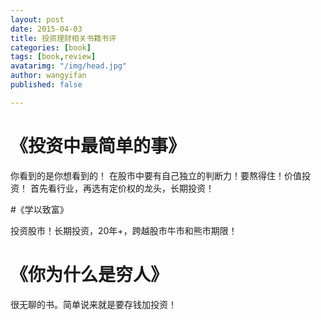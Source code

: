 ```yaml
---
layout: post
date: 2015-04-03
title: 投资理财相关书籍书评
categories: [book]
tags: [book,review]
avatarimg: "/img/head.jpg"
author: wangyifan
published: false

---
```


# 《投资中最简单的事》

你看到的是你想看到的！
在股市中要有自己独立的判断力！要熬得住！价值投资！
首先看行业，再选有定价权的龙头，长期投资！

#《学以致富》

投资股市！长期投资，20年+，跨越股市牛市和熊市期限！

# 《你为什么是穷人》

很无聊的书。简单说来就是要存钱加投资！
